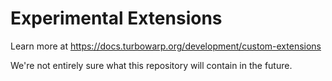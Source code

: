 # Experimental Extensions

Learn more at https://docs.turbowarp.org/development/custom-extensions

We're not entirely sure what this repository will contain in the future.
